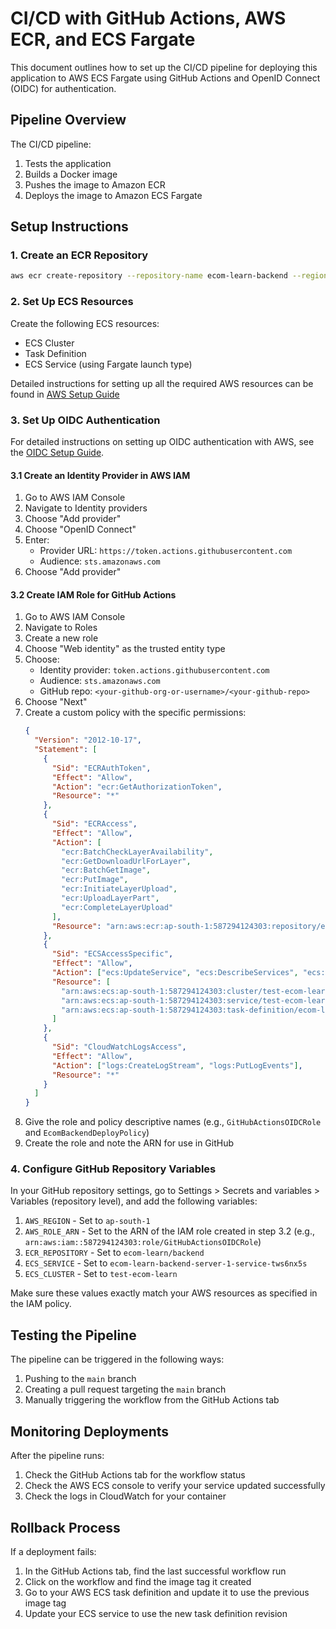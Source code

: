 # CI/CD with GitHub Actions, AWS ECR, and ECS Fargate

This document outlines how to set up the CI/CD pipeline for deploying this application to AWS ECS Fargate using GitHub Actions and OpenID Connect (OIDC) for authentication.

## Pipeline Overview

The CI/CD pipeline:

1. Tests the application
2. Builds a Docker image
3. Pushes the image to Amazon ECR
4. Deploys the image to Amazon ECS Fargate

## Setup Instructions

### 1. Create an ECR Repository

```bash
aws ecr create-repository --repository-name ecom-learn-backend --region <your-region>
```

### 2. Set Up ECS Resources

Create the following ECS resources:

- ECS Cluster
- Task Definition
- ECS Service (using Fargate launch type)

Detailed instructions for setting up all the required AWS resources can be found in [AWS Setup Guide](./AWS_SETUP.md)

### 3. Set Up OIDC Authentication

For detailed instructions on setting up OIDC authentication with AWS, see the [OIDC Setup Guide](./OIDC_SETUP.md).

#### 3.1 Create an Identity Provider in AWS IAM

1. Go to AWS IAM Console
2. Navigate to Identity providers
3. Choose "Add provider"
4. Choose "OpenID Connect"
5. Enter:
   - Provider URL: `https://token.actions.githubusercontent.com`
   - Audience: `sts.amazonaws.com`
6. Choose "Add provider"

#### 3.2 Create IAM Role for GitHub Actions

1. Go to AWS IAM Console
2. Navigate to Roles
3. Create a new role
4. Choose "Web identity" as the trusted entity type
5. Choose:
   - Identity provider: `token.actions.githubusercontent.com`
   - Audience: `sts.amazonaws.com`
   - GitHub repo: `<your-github-org-or-username>/<your-github-repo>`
6. Choose "Next"
7. Create a custom policy with the specific permissions:
   ```json
   {
     "Version": "2012-10-17",
     "Statement": [
       {
         "Sid": "ECRAuthToken",
         "Effect": "Allow",
         "Action": "ecr:GetAuthorizationToken",
         "Resource": "*"
       },
       {
         "Sid": "ECRAccess",
         "Effect": "Allow",
         "Action": [
           "ecr:BatchCheckLayerAvailability",
           "ecr:GetDownloadUrlForLayer",
           "ecr:BatchGetImage",
           "ecr:PutImage",
           "ecr:InitiateLayerUpload",
           "ecr:UploadLayerPart",
           "ecr:CompleteLayerUpload"
         ],
         "Resource": "arn:aws:ecr:ap-south-1:587294124303:repository/ecom-learn/backend"
       },
       {
         "Sid": "ECSAccessSpecific",
         "Effect": "Allow",
         "Action": ["ecs:UpdateService", "ecs:DescribeServices", "ecs:DescribeTaskDefinition"],
         "Resource": [
           "arn:aws:ecs:ap-south-1:587294124303:cluster/test-ecom-learn",
           "arn:aws:ecs:ap-south-1:587294124303:service/test-ecom-learn/ecom-learn-backend-server-1-service-tws6nx5s",
           "arn:aws:ecs:ap-south-1:587294124303:task-definition/ecom-learn-backend-server-1:*"
         ]
       },
       {
         "Sid": "CloudWatchLogsAccess",
         "Effect": "Allow",
         "Action": ["logs:CreateLogStream", "logs:PutLogEvents"],
         "Resource": "*"
       }
     ]
   }
   ```
8. Give the role and policy descriptive names (e.g., `GitHubActionsOIDCRole` and `EcomBackendDeployPolicy`)
9. Create the role and note the ARN for use in GitHub

### 4. Configure GitHub Repository Variables

In your GitHub repository settings, go to Settings > Secrets and variables > Variables (repository level), and add the following variables:

1. `AWS_REGION` - Set to `ap-south-1`
2. `AWS_ROLE_ARN` - Set to the ARN of the IAM role created in step 3.2 (e.g., `arn:aws:iam::587294124303:role/GitHubActionsOIDCRole`)
3. `ECR_REPOSITORY` - Set to `ecom-learn/backend`
4. `ECS_SERVICE` - Set to `ecom-learn-backend-server-1-service-tws6nx5s`
5. `ECS_CLUSTER` - Set to `test-ecom-learn`

Make sure these values exactly match your AWS resources as specified in the IAM policy.

## Testing the Pipeline

The pipeline can be triggered in the following ways:

1. Pushing to the `main` branch
2. Creating a pull request targeting the `main` branch
3. Manually triggering the workflow from the GitHub Actions tab

## Monitoring Deployments

After the pipeline runs:

1. Check the GitHub Actions tab for the workflow status
2. Check the AWS ECS console to verify your service updated successfully
3. Check the logs in CloudWatch for your container

## Rollback Process

If a deployment fails:

1. In the GitHub Actions tab, find the last successful workflow run
2. Click on the workflow and find the image tag it created
3. Go to your AWS ECS task definition and update it to use the previous image tag
4. Update your ECS service to use the new task definition revision
